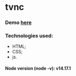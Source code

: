 # tvnc

### Demo [here](https://glavsoft.github.io/tvnc/dist/)

###  Technologies used:
-  HTML;
-  CSS;
-  js.

#### Node version (node -v): v14.17.1
```
